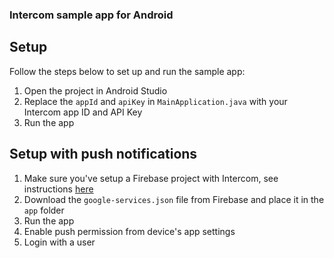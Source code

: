### Intercom sample app for Android

## Setup
Follow the steps below to set up and run the sample app:
1. Open the project in Android Studio
2. Replace the `appId` and `apiKey` in `MainApplication.java` with your Intercom app ID and API Key
3. Run the app

## Setup with push notifications
1. Make sure you've setup a Firebase project with Intercom, see instructions [here](https://developers.intercom.com/installing-intercom/android/fcm-push-notifications/)
2. Download the `google-services.json` file from Firebase and place it in the `app` folder
3. Run the app 
4. Enable push permission from device's app settings
5. Login with a user
